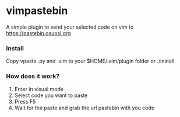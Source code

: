 # vimpastebin

A simple plugin to send your selected code on vim to https://pastebin.osuosl.org 

### Install

Copy vpaste .py and .vim to your $HOME/.vim/plugin folder or ./install

### How does it work?

1. Enter in visual mode
2. Select code you want to paste
3. Press F5
4. Wait for the paste and grab the url pastebin with you code
